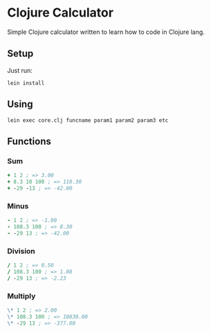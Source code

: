 Clojure Calculator
==================

Simple Clojure calculator written to learn how to code in Clojure lang.

## Setup

Just run:

```
lein install
```

## Using

```
lein exec core.clj funcname param1 param2 param3 etc
```

## Functions

### Sum

```clj
+ 1 2 ; => 3.00
+ 8.3 10 100 ; => 118.30
+ -29 -13 ; => -42.00
```

### Minus

```clj
- 1 2 ; => -1.00
- 108.3 100 ; => 8.30
- -29 13 ; => -42.00
```

### Division

```clj
/ 1 2 ; => 0.50
/ 108.3 100 ; => 1.08
/ -29 13 ; => -2.23
```

### Multiply

```clj
\* 1 2 ; => 2.00
\* 108.3 100 ; => 10830.00
\* -29 13 ; => -377.00
```

